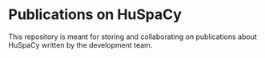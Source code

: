# Publications on HuSpaCy

This repository is meant for storing and collaborating on publications about HuSpaCy written by the development team.